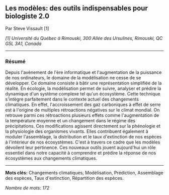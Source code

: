 ## Les modèles: des outils indispensables pour biologiste 2.0

Par Steve Vissault [1]

*[1] Université du Québec à Rimouski, 300 Allée des Ursulines, Rimouski, QC G5L 3A1, Canada*

---------------------------------------------------------------------------------------------

### Résumé

Depuis l'avènement de l'ère informatique et l'augmentation de la puissance de nos ordinateurs, le domaine de la modélisation ne cesse de se développer. Ce domaine consiste à bâtir une représentation simplifiée de la réalité. En écologie, la modélisation permet de suivre, analyser et prédire la dynamique d'un système complexe tel qu'un écosystème. Cette technique s'intègre parfaitement dans le contexte actuel des changements climatiques. En effet, l'accroissement des gaz carboniques à effet de serre est à l'origine de multiples rétroactions négatives sur le climat mondial. On retrouve parmi ces rétroactions plusieurs effets comme l'augmentation de la température moyenne et un changement dans le régime des précipitations. Ces modifications agissent directement sur la phénologie et la physiologie des organismes vivants. Elles contribuent également à moduler l'assemblage, la distribution et le taux d'extinction de nos espèces à l'intérieur de nos écosystèmes. C'est à travers ce cadre que les modèles dévoilent leur pertinence. Ces nouveaux outils jouent aujourd'hui un rôle essentiel dans notre capacité à comprendre et prédire la réponse de nos écosystèmes aux changements climatiques.

---------------------------------------------------------------------------------------------

**Mots clés:** Changements climatiques, Modélisation, Prédiction, Assemblage des espèces, Taux d'extinction, Répartition des espèces. 

*Nombre de mots: 172*